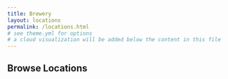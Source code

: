 ```yaml
---
title: Brewery
layout: locations
permalink: /locations.html
# see theme.yml for options
# a cloud visualization will be added below the content in this file
---
```


## Browse Locations
